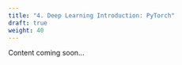 ```yaml
---
title: "4. Deep Learning Introduction: PyTorch"
draft: true
weight: 40
---
```


Content coming soon... 
